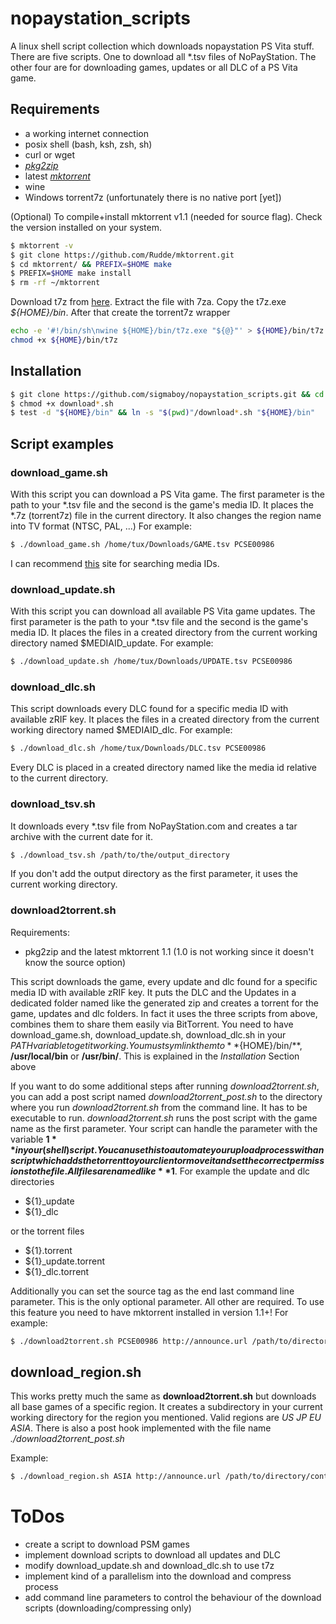 # nopaystation\_scripts

A linux shell script collection which downloads nopaystation PS Vita stuff.
There are five scripts. One to download all \*.tsv files of NoPayStation. The other four are for downloading games, updates or all DLC of a PS Vita game.

## Requirements
* a working internet connection
* posix shell (bash, ksh, zsh, sh)
* curl or wget
* [*pkg2zip*](https://github.com/mmozeiko/pkg2zip)
* latest [*mktorrent*](https://github.com/Rudde/mktorrent)
* wine
* Windows torrent7z (unfortunately there is no native port [yet])

(Optional) To compile+install mktorrent v1.1 (needed for source flag).
Check the version installed on your system.
```bash
$ mktorrent -v
$ git clone https://github.com/Rudde/mktorrent.git
$ cd mktorrent/ && PREFIX=$HOME make
$ PREFIX=$HOME make install
$ rm -rf ~/mktorrent
```

Download t7z from [here](https://sourceforge.net/projects/t7z/files/t7z/0.9.2/).
Extract the file with 7za.
Copy the t7z.exe *${HOME}/bin*.
After that create the torrent7z wrapper
```bash
echo -e '#!/bin/sh\nwine ${HOME}/bin/t7z.exe "${@}"' > ${HOME}/bin/t7z
chmod +x ${HOME}/bin/t7z
```

## Installation
```bash
$ git clone https://github.com/sigmaboy/nopaystation_scripts.git && cd nopaystation_scripts
$ chmod +x download*.sh
$ test -d "${HOME}/bin" && ln -s "$(pwd)"/download*.sh "${HOME}/bin"
```

## Script examples

### download\_game.sh
With this script you can download a PS Vita game.
The first parameter is the path to your \*.tsv file and the second is the game's media ID.
It places the \*.7z (torrent7z) file in the current directory.
It also changes the region name into TV format (NTSC, PAL, ...)
For example:
```bash
$ ./download_game.sh /home/tux/Downloads/GAME.tsv PCSE00986
```
I can recommend [this](http://renascene.com/psv/) site for searching media IDs.

### download\_update.sh
With this script you can download all available PS Vita game updates.
The first parameter is the path to your \*.tsv file and the second is the game's media ID.
It places the files in a created directory from the current working directory named $MEDIAID\_update.
For example:
```bash
$ ./download_update.sh /home/tux/Downloads/UPDATE.tsv PCSE00986
```

### download\_dlc.sh
This script downloads every DLC found for a specific media ID with available zRIF key.
It places the files in a created directory from the current working directory named $MEDIAID\_dlc.
For example:
```bash
$ ./download_dlc.sh /home/tux/Downloads/DLC.tsv PCSE00986
```
Every DLC is placed in a created directory named like the media id relative to the current directory.

### download\_tsv.sh
It downloads every \*.tsv file from NoPayStation.com and creates a tar archive with the current date for it.
```bash
$ ./download_tsv.sh /path/to/the/output_directory
```
If you don't add the output directory as the first parameter, it uses the current working directory.

### download2torrent.sh
Requirements:
* pkg2zip and the latest mktorrent 1.1
  (1.0 is not working since it doesn't know the source option)

This script downloads the game, every update and dlc found for a specific media ID with available zRIF key.
It puts the DLC and the Updates in a dedicated folder named like the generated zip and creates a torrent for the game, updates and dlc folders.
In fact it uses the three scripts from above, combines them to share them easily via BitTorrent. You need to have download\_game.sh, download\_update.sh, download\_dlc.sh in your $PATH variable to get it working.
You must symlink them to **${HOME}/bin/**, **/usr/local/bin** or **/usr/bin/**.
This is explained in the *Installation* Section above

If you want to do some additional steps after running *download2torrent.sh*, you can add a post script named *download2torrent_post.sh* to the directory where you run *download2torrent.sh* from the command line.
It has to be executable to run. *download2torrent.sh* runs the post script with the game name as the first parameter.
Your script can handle the parameter with the variable **$1** in your (shell) script.
You can use this to automate your upload process with an script which adds the torrent to your client or move it and
set the correct permissions to the file.
All files are named like **$1**.
For example the update and dlc directories
* ${1}_update
* ${1}_dlc

or the torrent files
* ${1}.torrent
* ${1}_update.torrent
* ${1}_dlc.torrent

Additionally you can set the source tag as the end last command line parameter. This is the only optional parameter. All other are required.
To use this feature you need to have mktorrent installed in version 1.1+!
For example:
```bash
$ ./download2torrent.sh PCSE00986 http://announce.url /path/to/directory/containing/the/tsv/files SOURCE
```

## download\_region.sh
This works pretty much the same as **download2torrent.sh** but downloads all base games of a specific region.
It creates a subdirectory in your current working directory for the region you mentioned. Valid regions are *US* *JP* *EU* *ASIA*.
There is also a post hook implemented with the file name *./download2torrent_post.sh*

Example:
```bash
$ ./download_region.sh ASIA http://announce.url /path/to/directory/containing/the/tsv/files SOURCE
```

# ToDos
* create a script to download PSM games
* implement download scripts to download all updates and DLC
* modify download\_update.sh and download\_dlc.sh to use t7z
* implement kind of a parallelism into the download and compress process
* add command line parameters to control the behaviour of the download scripts (downloading/compressing only)
